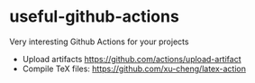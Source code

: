 # useful-github-actions
Very interesting Github Actions for your projects


* Upload artifacts https://github.com/actions/upload-artifact
* Compile TeX files: https://github.com/xu-cheng/latex-action

